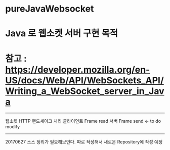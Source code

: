 # pureJavaWebsocket

# Java 로 웹소켓 서버 구현 목적 

# 참고 : https://developer.mozilla.org/en-US/docs/Web/API/WebSockets_API/Writing_a_WebSocket_server_in_Java

---
웹소켓 HTTP 핸드셰이크 처리 
클라이언트 Frame read
서버 Frame send <- to do modify

---
20170627
소스 정리가 필요해보인다. 
따로 작성해서 새로운 Repository에 작성 예정
